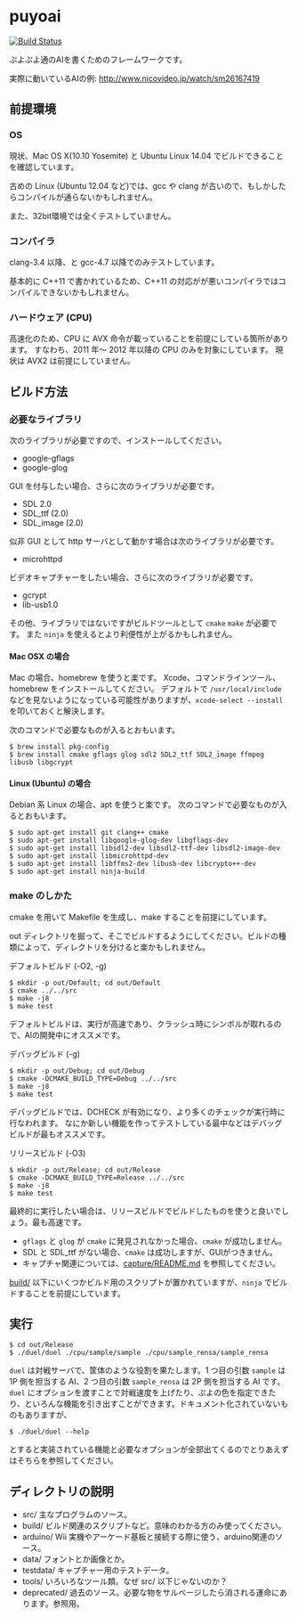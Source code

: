 puyoai
======


[![Build Status](https://travis-ci.org/puyoai/puyoai.svg?branch=master)](http://travis-ci.org/puyoai/puyoai)

ぷよぷよ通のAIを書くためのフレームワークです。

実際に動いているAIの例: http://www.nicovideo.jp/watch/sm26167419

## 前提環境

### OS

現状、Mac OS X(10.10 Yosemite) と Ubuntu Linux 14.04 でビルドできることを確認しています。

古めの Linux (Ubuntu 12.04 など)では、gcc や clang が古いので、もしかしたらコンパイルが通らないかもしれません。

また、32bit環境では全くテストしていません。

### コンパイラ

clang-3.4 以降、と gcc-4.7 以降でのみテストしています。

基本的に C++11 で書かれているため、C++11 の対応がが悪いコンパイラではコンパイルできないかもしれません。

### ハードウェア (CPU)

高速化のため、CPU に AVX 命令が載っていることを前提にしている箇所があります。
すなわち、2011 年〜 2012 年以降の CPU のみを対象にしています。
現状は AVX2 は前提にしていません。

## ビルド方法

### 必要なライブラリ

次のライブラリが必要ですので、インストールしてください。

* google-gflags
* google-glog

GUI を付与したい場合、さらに次のライブラリが必要です。

* SDL 2.0
* SDL_ttf (2.0)
* SDL_image (2.0)

似非 GUI として http サーバとして動かす場合は次のライブラリが必要です。
* microhttpd

ビデオキャプチャーをしたい場合、さらに次のライブラリが必要です。

* gcrypt
* lib-usb1.0

その他、ライブラリではないですがビルドツールとして `cmake` `make` が必要です。
また `ninja` を使えるとより利便性が上がるかもしれません。

#### Mac OSX の場合

Mac の場合、homebrew を使うと楽です。
Xcode、コマンドラインツール、homebrew をインストールしてください。
デフォルトで `/usr/local/include` などを見ないようになっている可能性がありますが、`xcode-select --install` を叩いておくと解決します。

次のコマンドで必要なものが入るとおもいます。

    $ brew install pkg-config
    $ brew install cmake gflags glog sdl2 SDL2_ttf SDL2_image ffmpeg libusb libgcrypt

#### Linux (Ubuntu) の場合

Debian 系 Linux の場合、apt を使うと楽です。
次のコマンドで必要なものが入るとおもいます。

    $ sudo apt-get install git clang++ cmake
    $ sudo apt-get install libgoogle-glog-dev libgflags-dev
    $ sudo apt-get install libsdl2-dev libsdl2-ttf-dev libsdl2-image-dev
    $ sudo apt-get install libmicrohttpd-dev
    $ sudo apt-get install libffms2-dev libusb-dev libcrypto++-dev
    $ sudo apt-get install ninja-build

### make のしかた

cmake を用いて Makefile を生成し、make することを前提にしています。

out ディレクトリを掘って、そこでビルドするようにしてください。ビルドの種類によって、ディレクトリを分けると楽かもしれません。

デフォルトビルド (-O2, -g)

    $ mkdir -p out/Default; cd out/Default
    $ cmake ../../src
    $ make -j8
    $ make test

デフォルトビルドは、実行が高速であり、クラッシュ時にシンボルが取れるので、AIの開発中にオススメです。

デバッグビルド (-g)

    $ mkdir -p out/Debug; cd out/Debug
    $ cmake -DCMAKE_BUILD_TYPE=Debug ../../src
    $ make -j8
    $ make test

デバッグビルドでは、DCHECK が有効になり、より多くのチェックが実行時に行なわれます。
なにか新しい機能を作ってテストしている最中などはデバッグビルドが最もオススメです。

リリースビルド (-O3)

    $ mkdir -p out/Release; cd out/Release
    $ cmake -DCMAKE_BUILD_TYPE=Release ../../src
    $ make -j8
    $ make test

最終的に実行したい場合は、リリースビルドでビルドしたものを使うと良いでしょう。最も高速です。

* `gflags` と `glog` が `cmake` に発見されなかった場合、`cmake` が成功しません。
* SDL と SDL_ttf がない場合、`cmake` は成功しますが、GUIがつきません。
* キャプチャ関連については、[capture/README.md](https://github.com/puyoai/puyoai/tree/master/src/capture) を参照してください。

[build/](https://github.com/puyoai/puyoai/tree/master/build) 以下にいくつかビルド用のスクリプトが置かれていますが、`ninja` でビルドすることを前提にしています。

## 実行

    $ cd out/Release
    $ ./duel/duel ./cpu/sample/sample ./cpu/sample_rensa/sample_rensa

`duel` は対戦サーバで、筐体のような役割を果たします。1 つ目の引数 `sample` は 1P 側を担当する AI、2 つ目の引数 `sample_rensa` は 2P 側を担当する AI です。
`duel` にオプションを渡すことで対戦速度を上げたり、ぷよの色を指定できたり、といろんな機能を引き出すことができます。ドキュメント化されていないものもありますが、

    $ ./duel/duel --help

とすると実装されている機能と必要なオプションが全部出てくるのでとりあえずはそちらを参照してください。

## ディレクトリの説明

* src/ 主なプログラムのソース。
* build/ ビルド関連のスクリプトなど。意味のわかる方のみ使ってください。
* arduino/ Wii 実機やアーケード基板と接続する際に使う、arduino関連のソース。
* data/    フォントとか画像とか。
* testdata/ キャプチャー用のテストデータ。
* tools/ いろいろなツール類。なぜ src/ 以下じゃないのか？
* deprecated/ 過去のソース。必要な物をサルベージしたら消される運命にあります。参照用。


